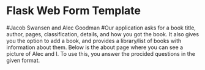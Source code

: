 # Flask Web Form Template
#Jacob Swansen and Alec Goodman
#Our application asks for a book title, author, pages, classification, details, and how you got the book. It also gives you the option to add a book, and provides a library/list of books with information about them. Below is the about page where you can see a picture of Alec and I. To use this, you answer the procided questions in the given format.
